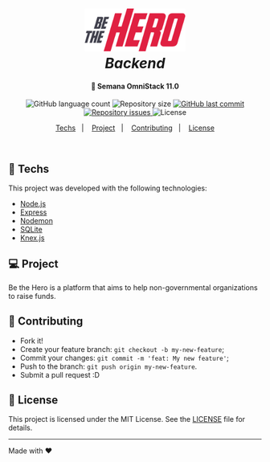 <h1 align="center">
    <img alt="BeTheHero" title="#bethehero" src=".github/logo.svg" width="200px" />
    <br>
    <i><b>Backend</b></i>
</h1>

<h4 align="center">
  🚀 Semana OmniStack 11.0
</h4>
<p align="center">
  <img alt="GitHub language count" src="https://img.shields.io/github/languages/count/hardzork/bethehero-backend">

  <img alt="Repository size" src="https://img.shields.io/github/repo-size/hardzork/bethehero-backend">
  
  <a href="https://github.com/hardzork/bethehero-backend/commits/master">
    <img alt="GitHub last commit" src="https://img.shields.io/github/last-commit/hardzork/bethehero-backend">
  </a>

  <a href="https://github.com/hardzork/bethehero-backend/issues">
    <img alt="Repository issues" src="https://img.shields.io/github/issues/hardzork/bethehero-backend">
  </a>

  <img alt="License" src="https://img.shields.io/badge/license-MIT-brightgreen">
</p>

<p align="center">
  <a href="#rocket-techs">Techs</a>&nbsp;&nbsp;&nbsp;|&nbsp;&nbsp;&nbsp;
  <a href="#-project">Project</a>&nbsp;&nbsp;&nbsp;|&nbsp;&nbsp;&nbsp;
  <a href="#-contributing">Contributing</a>&nbsp;&nbsp;&nbsp;|&nbsp;&nbsp;&nbsp;
  <a href="#memo-license">License</a>
</p>

<br>

## :rocket: Techs

This project was developed with the following technologies:

- [Node.js](https://nodejs.org/)
- [Express](https://expressjs.com/)
- [Nodemon](https://nodemon.io/)
- [SQLite](https://www.sqlite.org/)
- [Knex.js](https://knexjs.org/)

## 💻 Project

Be the Hero is a platform that aims to help non-governmental organizations to raise funds.

## 🤔 Contributing

- Fork it!
- Create your feature branch: `git checkout -b my-new-feature`;
- Commit your changes: `git commit -m 'feat: My new feature'`;
- Push to the branch: `git push origin my-new-feature`.
- Submit a pull request :D

## :memo: License

This project is licensed under the MIT License. See the [LICENSE](LICENSE.md) file for details.

---

Made with ♥
